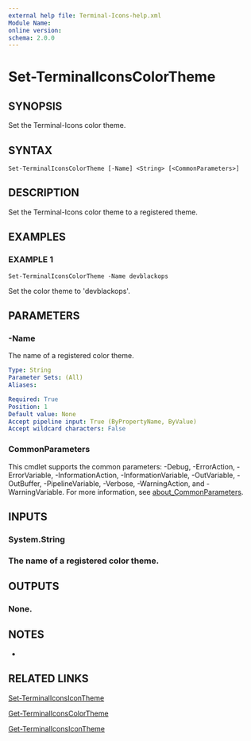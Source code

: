 ```yaml
---
external help file: Terminal-Icons-help.xml
Module Name:
online version:
schema: 2.0.0
---
```


# Set-TerminalIconsColorTheme

## SYNOPSIS
Set the Terminal-Icons color theme.

## SYNTAX

```
Set-TerminalIconsColorTheme [-Name] <String> [<CommonParameters>]
```

## DESCRIPTION
Set the Terminal-Icons color theme to a registered theme.

## EXAMPLES

### EXAMPLE 1
```
Set-TerminalIconsColorTheme -Name devblackops
```

Set the color theme to 'devblackops'.

## PARAMETERS

### -Name
The name of a registered color theme.

```yaml
Type: String
Parameter Sets: (All)
Aliases:

Required: True
Position: 1
Default value: None
Accept pipeline input: True (ByPropertyName, ByValue)
Accept wildcard characters: False
```

### CommonParameters
This cmdlet supports the common parameters: -Debug, -ErrorAction, -ErrorVariable, -InformationAction, -InformationVariable, -OutVariable, -OutBuffer, -PipelineVariable, -Verbose, -WarningAction, and -WarningVariable. For more information, see [about_CommonParameters](http://go.microsoft.com/fwlink/?LinkID=113216).

## INPUTS

### System.String
### The name of a registered color theme.
## OUTPUTS

### None.
## NOTES
*

## RELATED LINKS

[Set-TerminalIconsIconTheme]()

[Get-TerminalIconsColorTheme]()

[Get-TerminalIconsIconTheme]()

